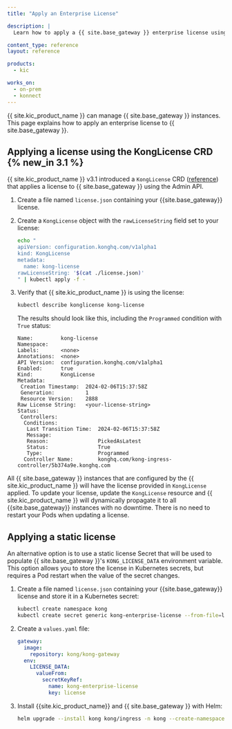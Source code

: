 ```yaml
---
title: "Apply an Enterprise License"

description: |
  Learn how to apply a {{ site.base_gateway }} enterprise license using the `KongLicense` CRD or Kubernetes secrets

content_type: reference
layout: reference

products:
  - kic

works_on:
  - on-prem
  - konnect
---
```


{{ site.kic_product_name }} can manage {{ site.base_gateway }} instances. This page explains how to apply an enterprise license to {{ site.base_gateway }}.

## Applying a license using the KongLicense CRD {% new_in 3.1 %}

{{ site.kic_product_name }} v3.1 introduced a `KongLicense` CRD ([reference](/kubernetes-ingress-controller/reference/custom-resources/#konglicense)) that applies a license to {{ site.base_gateway }} using the Admin API.

1. Create a file named `license.json` containing your {{site.base_gateway}} license.

1. Create a `KongLicense` object with the `rawLicenseString` field set to your license:

   ```bash
   echo "
   apiVersion: configuration.konghq.com/v1alpha1
   kind: KongLicense
   metadata:
     name: kong-license
   rawLicenseString: '$(cat ./license.json)'
   " | kubectl apply -f -
   ```

1. Verify that {{ site.kic_product_name }} is using the license:

   ```bash
   kubectl describe konglicense kong-license
   ```

   The results should look like this, including the `Programmed` condition with `True` status:

   ```text
   Name:         kong-license
   Namespace:
   Labels:       <none>
   Annotations:  <none>
   API Version:  configuration.konghq.com/v1alpha1
   Enabled:      true
   Kind:         KongLicense
   Metadata:
    Creation Timestamp:  2024-02-06T15:37:58Z
    Generation:          1
    Resource Version:    2888
   Raw License String:   <your-license-string>   
   Status:
    Controllers:
     Conditions:
      Last Transition Time:  2024-02-06T15:37:58Z
      Message:
      Reason:                PickedAsLatest
      Status:                True
      Type:                  Programmed
     Controller Name:        konghq.com/kong-ingress-controller/5b374a9e.konghq.com
   ```

All {{ site.base_gateway }} instances that are configured by the {{ site.kic_product_name }} will have the license provided in `KongLicense` applied. To update your license, update the `KongLicense` resource and {{ site.kic_product_name }} will dynamically propagate it to all {{site.base_gateway}} instances with no downtime. There is no need to restart your Pods when updating a license.

## Applying a static license

An alternative option is to use a static license Secret that will be used to populate {{ site.base_gateway }}'s `KONG_LICENSE_DATA` environment variable. This option allows you to store the license in Kubernetes secrets, but requires a Pod restart when the value of the secret changes.

1. Create a file named `license.json` containing your {{site.base_gateway}} license and store it in a Kubernetes secret:

    ```bash
    kubectl create namespace kong
    kubectl create secret generic kong-enterprise-license --from-file=license=./license.json -n kong
    ```

1. Create a `values.yaml` file:

    ```yaml
    gateway:
      image:
        repository: kong/kong-gateway
      env:
        LICENSE_DATA:
          valueFrom:
            secretKeyRef:
              name: kong-enterprise-license
              key: license
    ```

1. Install {{site.kic_product_name}} and {{ site.base_gateway }} with Helm:

    ```bash
    helm upgrade --install kong kong/ingress -n kong --create-namespace --values ./values.yaml
    ```
